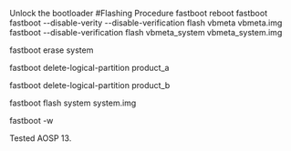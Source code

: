Unlock the bootloader 
#Flashing Procedure
fastboot reboot fastboot
fastboot --disable-verity --disable-verification flash vbmeta vbmeta.img
fastboot --disable-verification flash vbmeta_system vbmeta_system.img

fastboot erase system

fastboot delete-logical-partition product_a

fastboot delete-logical-partition product_b

fastboot flash system system.img

fastboot -w

Tested AOSP 13.